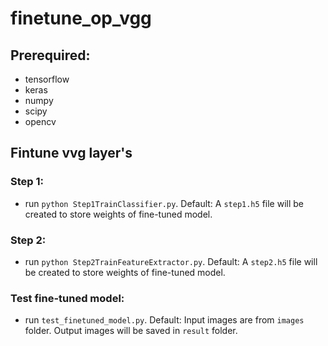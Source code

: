 # finetune_op_vgg

## Prerequired:
- tensorflow
- keras
- numpy
- scipy
- opencv

## Fintune vvg layer's
### Step 1:
- run `python Step1TrainClassifier.py`. Default: A `step1.h5` file will be created to store weights of fine-tuned model.
### Step 2:
- run `python Step2TrainFeatureExtractor.py`. Default: A `step2.h5` file will be created to store weights of fine-tuned model.
### Test fine-tuned model:
- run `test_finetuned_model.py`. Default: Input images are from `images` folder. Output images will be saved in `result` folder.
